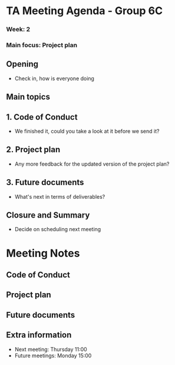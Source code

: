 # TA Meeting Agenda - Group 6C

### Week: 2
### Main focus: Project plan

## **Opening**
- Check in, how is everyone doing

## **Main topics**

## 1. Code of Conduct
- We finished it, could you take a look at it before we send it?

## 2. Project plan
- Any more feedback for the updated version of the project plan?

## 3. Future documents
- What's next in terms of deliverables?

## **Closure and Summary**
- Decide on scheduling next meeting

# Meeting Notes

## Code of Conduct

## Project plan

## Future documents

## Extra information
 - Next meeting: Thursday 11:00
 - Future meetings: Monday 15:00



